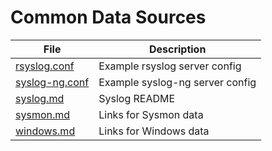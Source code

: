 # Common Data Sources

| File | Description |
| ---- | ----------- |
| [rsyslog.conf](rsyslog.conf) | Example rsyslog server config |
| [syslog-ng.conf](syslog-ng.conf) | Example syslog-ng server config |
| [syslog.md](syslog.md) | Syslog README |
| [sysmon.md](sysmon.md) | Links for Sysmon data |
| [windows.md](windows.md) | Links for Windows data |
